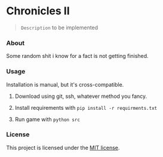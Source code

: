 # Chronicles II
> `Description` to be implemented

### About
Some random shit i know for a fact is not getting finished.

### Usage
Installation is manual, but it's cross-compatible.

1. Download using git, ssh, whatever method you fancy.

2. Install requirements with `pip install -r requirments.txt`

3. Run game with `python src`

### License
This project is licensed under the [MIT license](https://github.com/GH-Syn/Chronicles-II/blob/main/LICENSE).
